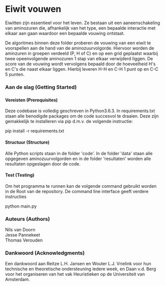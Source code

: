 # Eiwit vouwen
Eiwitten zijn essentieel voor het leven. Ze bestaan uit een aaneenschakeling van aminozuren die, afhankelijk van het type, een bepaalde interactie met elkaar aan gaan waardoor een bepaalde vouwing ontstaat.
<p>De algoritmes binnen deze folder proberen de vouwing van een eiwit te voorspellen aan de hand van de aminozuurvolgorde. Hiervoor worden de aminzuren in groepen verdeeld (P, H of C) en op een grid geplaatst waarbij twee opeenvolgende aminozuren 1 stap van elkaar verwijderd liggen. De score van de vouwing wordt vervolgens bepaald door de hoeveelheid H's en C's die naast elkaar liggen. Hierbij leveren H-H en C-H 1 punt op en C-C 5 punten.

<h3>Aan de slag (Getting Started)<h3>
<h4>Vereisten (Prerequisites)</h4>
Deze codebase is volledig geschreven in Python3.6.3. In requirements.txt staan alle benodigde packages om de code succesvol te draaien. Deze zijn gemakkelijk te installeren via pip d.m.v. de volgende instructie:</br>

<p>pip install -r requirements.txt

<h4>Structuur (Structure)</h4>
Alle Python scripts staan in de folder 'code'. In de folder 'data' staan alle opgegeven aminozuurvolgorden en in de folder 'resultaten' worden alle resultaten opgeslagen door de code.

<h4>Test (Testing)</h4>
Om het programma te runnen kan de volgende command gebruikt worden in de Root van de repository. De command line interface geeft verdere instructies</br>

<p>python main.py

<h3>Auteurs (Authors)</h3>
Nils van Doorn</br>
Jesse Pannekeet</br>
Thomas Verouden

<h3>Dankwoord (Acknowledgments)</h3>

Een dankwoord aan Reitze L.H. Jansen en Wouter L.J. Vrielink voor hun technische en theoretische ondersteuning iedere week, en Daan v.d. Berg voor het organiseren van het vak Heuristieken op de Universiteit van Amsterdam.
